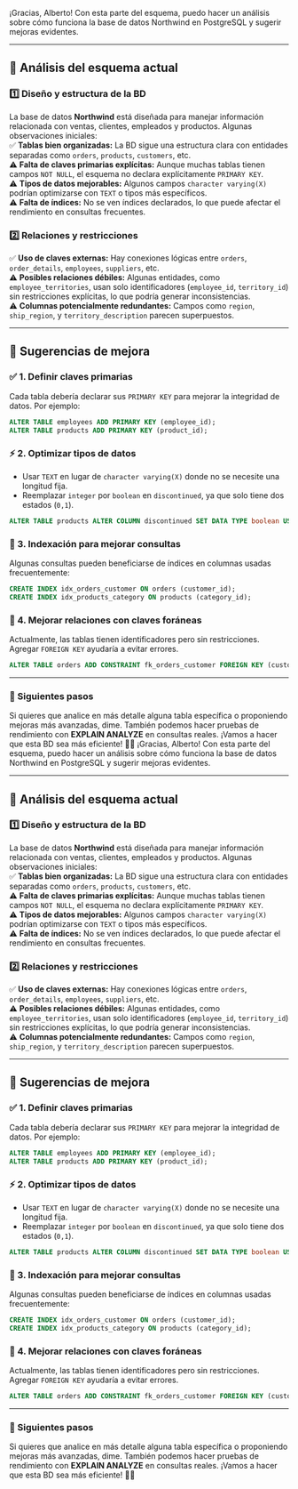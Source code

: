 ¡Gracias, Alberto! Con esta parte del esquema, puedo hacer un análisis sobre cómo funciona la base de datos Northwind en PostgreSQL y sugerir mejoras evidentes.  

---

## **🔎 Análisis del esquema actual**  
### **1️⃣ Diseño y estructura de la BD**
La base de datos **Northwind** está diseñada para manejar información relacionada con ventas, clientes, empleados y productos. Algunas observaciones iniciales:  
✅ **Tablas bien organizadas:** La BD sigue una estructura clara con entidades separadas como `orders`, `products`, `customers`, etc.  
⚠️ **Falta de claves primarias explícitas:** Aunque muchas tablas tienen campos `NOT NULL`, el esquema no declara explícitamente `PRIMARY KEY`.  
⚠️ **Tipos de datos mejorables:** Algunos campos `character varying(X)` podrían optimizarse con `TEXT` o tipos más específicos.  
⚠️ **Falta de índices:** No se ven índices declarados, lo que puede afectar el rendimiento en consultas frecuentes.  

### **2️⃣ Relaciones y restricciones**
✅ **Uso de claves externas:** Hay conexiones lógicas entre `orders`, `order_details`, `employees`, `suppliers`, etc.  
⚠️ **Posibles relaciones débiles:** Algunas entidades, como `employee_territories`, usan solo identificadores (`employee_id`, `territory_id`) sin restricciones explícitas, lo que podría generar inconsistencias.  
⚠️ **Columnas potencialmente redundantes:** Campos como `region`, `ship_region`, y `territory_description` parecen superpuestos.  

---

## **🔧 Sugerencias de mejora**
### **✅ 1. Definir claves primarias**
Cada tabla debería declarar sus `PRIMARY KEY` para mejorar la integridad de datos. Por ejemplo:  
```sql
ALTER TABLE employees ADD PRIMARY KEY (employee_id);
ALTER TABLE products ADD PRIMARY KEY (product_id);
```

### **⚡ 2. Optimizar tipos de datos**
- Usar `TEXT` en lugar de `character varying(X)` donde no se necesite una longitud fija.  
- Reemplazar `integer` por `boolean` en `discontinued`, ya que solo tiene dos estados (`0,1`).  
```sql
ALTER TABLE products ALTER COLUMN discontinued SET DATA TYPE boolean USING discontinued::boolean;
```

### **📌 3. Indexación para mejorar consultas**
Algunas consultas pueden beneficiarse de índices en columnas usadas frecuentemente:  
```sql
CREATE INDEX idx_orders_customer ON orders (customer_id);
CREATE INDEX idx_products_category ON products (category_id);
```

### **🔗 4. Mejorar relaciones con claves foráneas**
Actualmente, las tablas tienen identificadores pero sin restricciones. Agregar `FOREIGN KEY` ayudaría a evitar errores.  
```sql
ALTER TABLE orders ADD CONSTRAINT fk_orders_customer FOREIGN KEY (customer_id) REFERENCES customers(customer_id);
```

---

### **🚀 Siguientes pasos**
Si quieres que analice en más detalle alguna tabla específica o proponiendo mejoras más avanzadas, dime. También podemos hacer pruebas de rendimiento con **EXPLAIN ANALYZE** en consultas reales. ¡Vamos a hacer que esta BD sea más eficiente! 💪🔥
¡Gracias, Alberto! Con esta parte del esquema, puedo hacer un análisis sobre cómo funciona la base de datos Northwind en PostgreSQL y sugerir mejoras evidentes.  

---

## **🔎 Análisis del esquema actual**  
### **1️⃣ Diseño y estructura de la BD**
La base de datos **Northwind** está diseñada para manejar información relacionada con ventas, clientes, empleados y productos. Algunas observaciones iniciales:  
✅ **Tablas bien organizadas:** La BD sigue una estructura clara con entidades separadas como `orders`, `products`, `customers`, etc.  
⚠️ **Falta de claves primarias explícitas:** Aunque muchas tablas tienen campos `NOT NULL`, el esquema no declara explícitamente `PRIMARY KEY`.  
⚠️ **Tipos de datos mejorables:** Algunos campos `character varying(X)` podrían optimizarse con `TEXT` o tipos más específicos.  
⚠️ **Falta de índices:** No se ven índices declarados, lo que puede afectar el rendimiento en consultas frecuentes.  

### **2️⃣ Relaciones y restricciones**
✅ **Uso de claves externas:** Hay conexiones lógicas entre `orders`, `order_details`, `employees`, `suppliers`, etc.  
⚠️ **Posibles relaciones débiles:** Algunas entidades, como `employee_territories`, usan solo identificadores (`employee_id`, `territory_id`) sin restricciones explícitas, lo que podría generar inconsistencias.  
⚠️ **Columnas potencialmente redundantes:** Campos como `region`, `ship_region`, y `territory_description` parecen superpuestos.  

---

## **🔧 Sugerencias de mejora**
### **✅ 1. Definir claves primarias**
Cada tabla debería declarar sus `PRIMARY KEY` para mejorar la integridad de datos. Por ejemplo:  
```sql
ALTER TABLE employees ADD PRIMARY KEY (employee_id);
ALTER TABLE products ADD PRIMARY KEY (product_id);
```

### **⚡ 2. Optimizar tipos de datos**
- Usar `TEXT` en lugar de `character varying(X)` donde no se necesite una longitud fija.  
- Reemplazar `integer` por `boolean` en `discontinued`, ya que solo tiene dos estados (`0,1`).  
```sql
ALTER TABLE products ALTER COLUMN discontinued SET DATA TYPE boolean USING discontinued::boolean;
```

### **📌 3. Indexación para mejorar consultas**
Algunas consultas pueden beneficiarse de índices en columnas usadas frecuentemente:  
```sql
CREATE INDEX idx_orders_customer ON orders (customer_id);
CREATE INDEX idx_products_category ON products (category_id);
```

### **🔗 4. Mejorar relaciones con claves foráneas**
Actualmente, las tablas tienen identificadores pero sin restricciones. Agregar `FOREIGN KEY` ayudaría a evitar errores.  
```sql
ALTER TABLE orders ADD CONSTRAINT fk_orders_customer FOREIGN KEY (customer_id) REFERENCES customers(customer_id);
```

---

### **🚀 Siguientes pasos**
Si quieres que analice en más detalle alguna tabla específica o proponiendo mejoras más avanzadas, dime. También podemos hacer pruebas de rendimiento con **EXPLAIN ANALYZE** en consultas reales. ¡Vamos a hacer que esta BD sea más eficiente! 💪🔥
